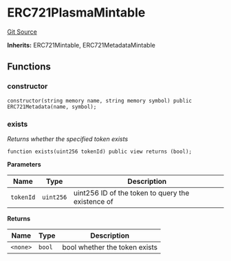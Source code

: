 # ERC721PlasmaMintable
[Git Source](https://github.com/maticnetwork/contracts/blob/155f729fd8db0676297384375468d4d45b8aa44e/contracts/common/tokens/ERC721PlasmaMintable.sol)

**Inherits:**
ERC721Mintable, ERC721MetadataMintable


## Functions
### constructor


```solidity
constructor(string memory name, string memory symbol) public ERC721Metadata(name, symbol);
```

### exists

*Returns whether the specified token exists*


```solidity
function exists(uint256 tokenId) public view returns (bool);
```
**Parameters**

|Name|Type|Description|
|----|----|-----------|
|`tokenId`|`uint256`|uint256 ID of the token to query the existence of|

**Returns**

|Name|Type|Description|
|----|----|-----------|
|`<none>`|`bool`|bool whether the token exists|


